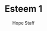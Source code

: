 ---
image: /assets/img/kl/kl_esteem_1.png
title: Esteem 1
number: 1
categories:
  - Meditations
  - Life
  - Esteem
author: Hope Staff
notes: Esteem 1
embed: >-
  EMBED_GOES_HERE
transcript: >-
  SOME LINES OF TEXT START HERE
---